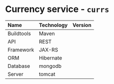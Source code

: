 # Currency service - `currs`

| Name        | Technology  | Version |
|:------------|:------------|--------:|
| Buildtools  | Maven       |         |
| API         | REST        |         |
| Framework   | JAX-RS      |         |
| ORM         | Hibernate   |         |
| Database    | mongodb     |         |
| Server      | tomcat      |         |

